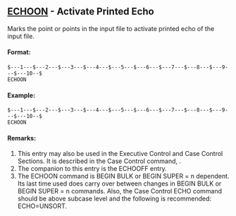 ## [ECHOON](https://help.hexagonmi.com/bundle/MSC_Nastran_2022.4/page/Nastran_Combined_Book/qrg/bulkde/TOC.ECHOON.xhtml) - Activate Printed Echo

Marks the point or points in the input file to activate printed echo of the input file.

#### Format:

```nastran
$---1---$---2---$---3---$---4---$---5---$---6---$---7---$---8---$---9---$---10--$
ECHOON                                                                          
```

#### Example:

```nastran
$---1---$---2---$---3---$---4---$---5---$---6---$---7---$---8---$---9---$---10--$
ECHOON                                                                          
```

#### Remarks:

1. This entry may also be used in the Executive Control and Case Control Sections. It is described in the Case Control command,  .
2. The companion to this entry is the ECHOOFF entry.
3. The ECHOON command is BEGIN BULK or BEGIN SUPER = n dependent. Its last time used does carry over between changes in BEGIN BULK or BEGIN SUPER = n commands. Also, the Case Control ECHO command should be above subcase level and the following is recommended: ECHO=UNSORT.
